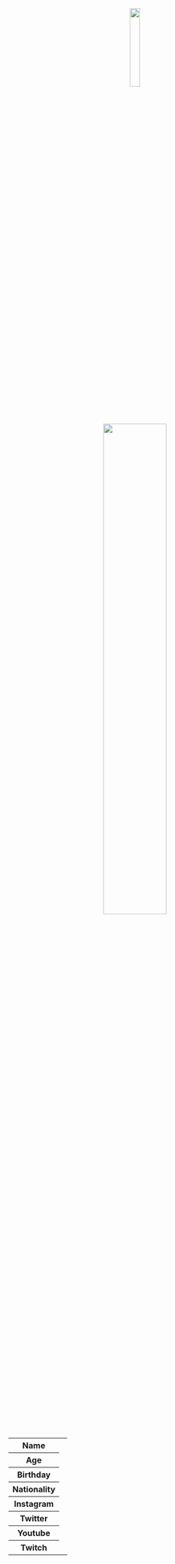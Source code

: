 
<h1 style="font-family:Brush Script MT; font-size:300%;" align="center" > <b></b></h1>

<div align="center">
    <img    src=""
            title=""
            width="20%"
            height="20%" 
            />
</div>

<h2 align="center" ></h2>

<br>

<div align="center">
    <img    src=""
            title=""
            width="50%"
            height="50%" 
            />
</div>


<br>
<p style = "text-indent: 2cm; font-family: Comic Sans MS; font-size:110%">
  
</p>


<br>


<table>
    <tr>
        <th>Name</th>
        <td></td>
    </tr>
    <tr>
        <th>Age</th>
        <td></td>
    </tr>
    <tr>
        <th>Birthday</th>
        <td></td>
    </tr>
        <tr>
        <th>Nationality</th>
        <td></td>
    </tr>
    <tr>
        <th>Instagram</th>
        <td></td>
    </tr>
    <tr>
        <th>Twitter</th>
        <td></td>
    </tr>
    <tr>
        <th>Youtube</th>
        <td></td>
    </tr>
    <tr>
        <th>Twitch</th>
        <td><a href=" </a></td>
    </tr>
</table>


<br><br>

<p>
    <i>Made by: <u>n</u></i>
</p>
